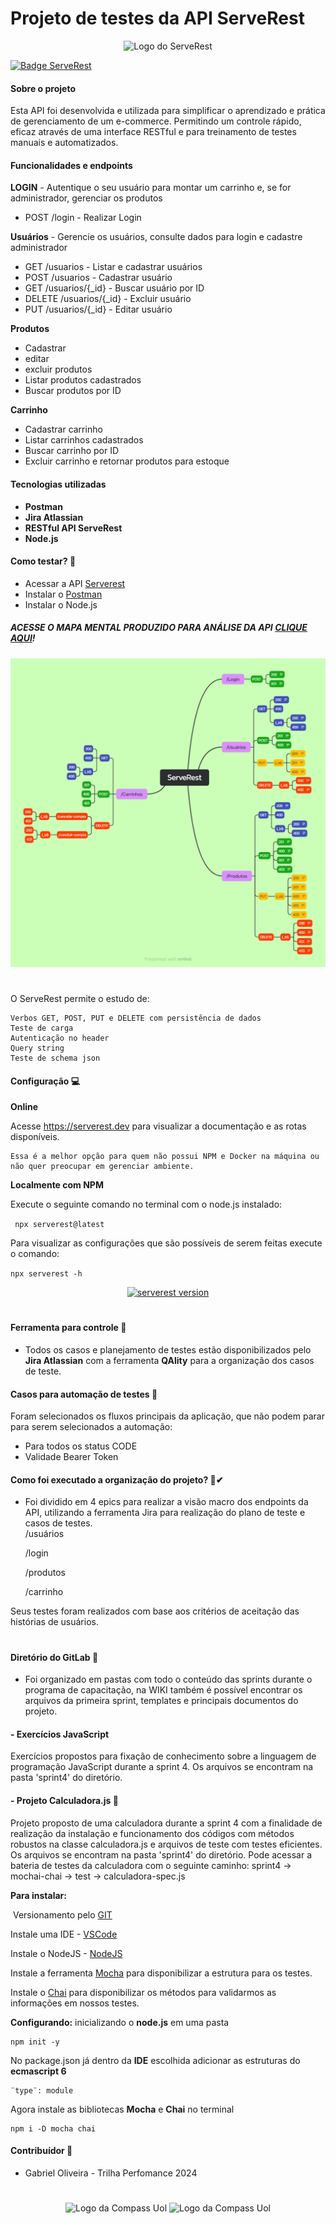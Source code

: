 # Projeto de testes da API ServeRest

<p align="center">
 <img alt="Logo do ServeRest" src="https://user-images.githubusercontent.com/29241659/115161869-6a017e80-a076-11eb-9bbe-c391eff410db.png" height="120">
</p>

[![Badge ServeRest](https://img.shields.io/badge/API-ServeRest-green)](https://github.com/ServeRest/ServeRest/)

#### Sobre o projeto

Esta API foi desenvolvida e utilizada para simplificar o aprendizado e prática de gerenciamento de um e-commerce. Permitindo um controle rápido, eficaz através de uma interface RESTful e para treinamento de testes manuais e automatizados.

#### Funcionalidades e endpoints

**LOGIN** - Autentique o seu usuário para montar um carrinho e, se for administrador, gerenciar os produtos

- POST /login - Realizar Login

**Usuários** - Gerencie os usuários, consulte dados para login e cadastre administrador

- GET /usuarios - Listar e cadastrar usuários
- POST /usuarios - Cadastrar usuário
- GET /usuarios/{\_id} - Buscar usuário por ID
- DELETE /usuarios/{\_id} - Excluir usuário
- PUT /usuarios/{\_id} - Editar usuário

**Produtos**

- Cadastrar
- editar
- excluir produtos
- Listar produtos cadastrados
- Buscar produtos por ID

**Carrinho**

- Cadastrar carrinho
- Listar carrinhos cadastrados
- Buscar carrinho por ID
- Excluir carrinho e retornar produtos para estoque

#### Tecnologias utilizadas

- **Postman**
- **Jira Atlassian**
- **RESTful API ServeRest**
- **Node.js**

#### Como testar? 📑

- Acessar a API <a href="https://compassuol.serverest.dev/" target="_blank">Serverest</a>
- Instalar o <a href="https://www.postman.com/" target="_blank">Postman</a>
- Instalar o Node.js

##### ACESSE O **MAPA MENTAL** PRODUZIDO PARA ANÁLISE DA API <a href=" " target="_blank"> CLIQUE AQUI</a>!

<img src="/assets/ServeRest.png">

#

O ServeRest permite o estudo de:

    Verbos GET, POST, PUT e DELETE com persistência de dados
    Teste de carga
    Autenticação no header
    Query string
    Teste de schema json

#### Configuração 💻

**Online**

Acesse https://serverest.dev para visualizar a documentação e as rotas disponíveis.

    Essa é a melhor opção para quem não possui NPM e Docker na máquina ou não quer preocupar em gerenciar ambiente.

**Localmente com NPM**

Execute o seguinte comando no terminal com o node.js instalado:

` npx serverest@latest`

Para visualizar as configurações que são possíveis de serem feitas execute o comando:

`npx serverest -h`

<p align="center">
 <a href="https://npmjs.com/package/serverest"><img alt="serverest version" src="https://img.shields.io/npm/v/serverest?style=for-the-badge"></a>
</p>

#

#### Ferramenta para controle 🔎

- Todos os casos e planejamento de testes estão disponibilizados pelo **Jira Atlassian** com a ferramenta **QAlity** para a organização dos casos de teste.

#### Casos para automação de testes 🤖

Foram selecionados os fluxos principais da aplicação, que não podem parar para serem selecionados a automação:

- Para todos os status CODE
- Validade Bearer Token

#### Como foi executado a organização do projeto? 📂✔

- Foi dividido em 4 epics para realizar a visão macro dos endpoints da API, utilizando a ferramenta Jira para realização do plano de teste e casos de testes.
  <br/>
  /usuários

  /login

  /produtos

  /carrinho

Seus testes foram realizados com base aos critérios de aceitação das histórias de usuários.

#

#### Diretório do GitLab 🦊

- Foi organizado em pastas com todo o conteúdo das sprints durante o programa de capacitação, na WIKI também é possível encontrar os arquivos da primeira sprint, templates e principais documentos do projeto.

#### - Exercícios JavaScript

Exercícios propostos para fixação de conhecimento sobre a linguagem de programação JavaScript durante a sprint 4.
Os arquivos se encontram na pasta 'sprint4' do diretório.

#### - Projeto Calculadora.js 🔢

Projeto proposto de uma calculadora durante a sprint 4 com a finalidade de realização da instalação e funcionamento dos códigos com métodos robustos na classe calculadora.js e arquivos de teste com testes eficientes.
Os arquivos se encontram na pasta 'sprint4' do diretório. Pode acessar a bateria de testes da calculadora com o seguinte caminho: sprint4 -> mochai-chai -> test -> calculadora-spec.js

**Para instalar:**

​​
Versionamento pelo <a href="https://git-scm.com/" target="_blank">GIT</a>

Instale uma IDE - <a href="https://code.visualstudio.com/download" target="_blank">VSCode</a>

Instale o NodeJS - <a href="https://nodejs.org/en/download/" target="_blank">NodeJS</a>

Instale a ferramenta <a href="https://mochajs.org/" target="_blank">Mocha</a> para disponibilizar a estrutura para os testes.

Instale o <a href="https://www.chaijs.com/​​​​​​​" target="_blank">Chai</a> para disponibilizar os métodos para validarmos as informações em nossos testes.

**Configurando:**
inicializando o **node.js** em uma pasta

```
npm init -y
```

No package.json já dentro da **IDE** escolhida adicionar as estruturas do **ecmascript 6**

```
¨type¨: module
```

Agora instale as bibliotecas **Mocha** e **Chai** no terminal

```
npm i -D mocha chai
```

#### Contribuídor 📌

- Gabriel Oliveira - Trilha Perfomance 2024

#

<p align="center">
 <img alt="Logo da Compass Uol" src="https://user-images.githubusercontent.com/29241659/195455525-6d97e444-630e-45c6-92b9-50ea44f06590.png#gh-light-mode-only" height="80">
 <img alt="Logo da Compass Uol" src="https://user-images.githubusercontent.com/29241659/195455635-abb91250-8288-4d3a-a180-a9d37bffcba2.png#gh-dark-mode-only" height="80">
 </p>
